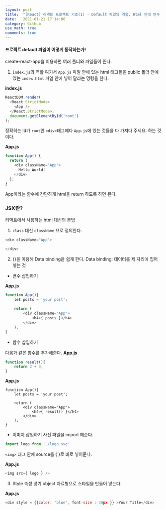 ```yaml
---  
layout: post  
title:  "[React] 리액트 프로젝트 기초(1) - Default 파일의 역할, Html 안에 변수 넣기"  
date:   2021-01-21 17:14:00  
category: Github
use_math: true
comments: true
---  
```


#### 프로젝트 default 파일이 어떻게 동작하는가!
create-react-app을 이용하면 여러 폴더와 파일들이 뜬다. 
1. `index.js`의 역할
여기서 `App.js` 파일 안에 있는 html 태그들을 public 폴더 안에 있는 `index.html` 파일 안에 넣어 달라는 명령을 한다.

**index.js**
```javascript
ReactDOM.render(
  <React.StrictMode>
    <App />
  </React.StrictMode>,
  document.getElementById('root')
);
```   
정확히는 Id가 `root`인 `<div>`태그에다 `App.js`에 있는 것들을 다 가져다 주세요. 하는 것이다.    
    
**App.js**
```javascript
function App() {
  return (
    <div className="App">
      Hello World!
    </div>
  );
}
```
App이라는 함수에 간단하게 html을 return 하도록 하면 된다.


### JSX란?
리액트에서 사용하는 html 대신의 문법

1. `class` 대신 `className` 으로 정의한다.
```javascript
<div className="App">

</div>
```
2. {}을 이용해 Data binding을 쉽게 한다.
Data binding: 데이터를 제 자리에 집어 넣는 것

- 변수 삽입하기

**App.js**
```javascript
function App(){
    let posts = 'your post';
    
    return (
        <div className="App">
            <h4>{ posts }</h4>
        </div>
    );
}
```

- 함수 삽입하기

다음과 같은 함수를 추가해준다.
**App.js**
```javascript
function result(){
    return 2 + 3;
}
```

**App.js**
```
function App(){
    let posts = 'your post';
    
    return (
        <div className="App">
            <h4>{ result() }</h4>
        </div>
    );
}
```

- 이미지 삽입하기
사진 파일을 import 해준다.
```javascript
import logo from './logo.svg'
```

`<img>` 태그 안에 source를 { }로 바로 넣어준다.

**App.js**
```javascript
<img src={ logo } />
```

3. Style 속성 넣기
object 자료형으로 스타일을 만들어 넣는다.

**App.js**
```javascript
<div style = {{color: 'blue', font-size : 30px }} >Your Title</div>
```